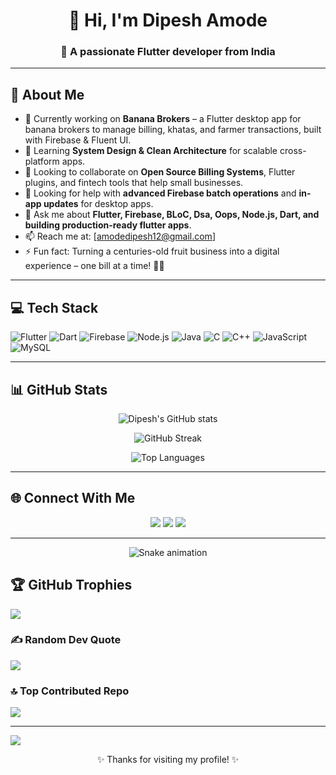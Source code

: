 <h1 align="center">👋 Hi, I'm Dipesh Amode</h1>
<h3 align="center">🌱 A passionate Flutter developer from India</h3>

---

## 🚀 About Me
- 🔭 Currently working on **Banana Brokers** – a Flutter desktop app for banana brokers to manage billing, khatas, and farmer transactions, built with Firebase & Fluent UI.
- 🌱 Learning **System Design & Clean Architecture** for scalable cross-platform apps.
- 👯 Looking to collaborate on **Open Source Billing Systems**, Flutter plugins, and fintech tools that help small businesses.
- 🤔 Looking for help with **advanced Firebase batch operations** and **in-app updates** for desktop apps.
- 💬 Ask me about **Flutter, Firebase, BLoC, Dsa, Oops, Node.js, Dart, and building production-ready flutter apps**.
- 📫 Reach me at: [amodedipesh12@gmail.com]
- ⚡ Fun fact: Turning a centuries-old fruit business into a digital experience – one bill at a time! 🍌✨

---

## 💻 Tech Stack
![Flutter](https://img.shields.io/badge/Flutter-02569B?style=for-the-badge&logo=flutter&logoColor=white)
![Dart](https://img.shields.io/badge/Dart-0175C2?style=for-the-badge&logo=dart&logoColor=white)
![Firebase](https://img.shields.io/badge/Firebase-ffca28?style=for-the-badge&logo=firebase&logoColor=black)
![Node.js](https://img.shields.io/badge/Node.js-339933?style=for-the-badge&logo=node.js&logoColor=white)
![Java](https://img.shields.io/badge/Java-007396?style=for-the-badge&logo=java&logoColor=white)
![C](https://img.shields.io/badge/C-00599C?style=for-the-badge&logo=c&logoColor=white)
![C++](https://img.shields.io/badge/C++-00599C?style=for-the-badge&logo=c%2B%2B&logoColor=white)
![JavaScript](https://img.shields.io/badge/JavaScript-F7DF1E?style=for-the-badge&logo=javascript&logoColor=black)
![MySQL](https://img.shields.io/badge/MySQL-4479A1?style=for-the-badge&logo=mysql&logoColor=white)


---

## 📊 GitHub Stats
<p align="center">
  <img src="https://github-readme-stats.vercel.app/api?username=madipavan&show_icons=true&theme=tokyonight" alt="Dipesh's GitHub stats" />
</p>
<p align="center">
  <img src="https://github-readme-streak-stats.herokuapp.com/?user=madipavan&theme=tokyonight" alt="GitHub Streak" />
</p>
<p align="center">
  <img src="https://github-readme-stats.vercel.app/api/top-langs/?username=madipavan&layout=compact&theme=tokyonight" alt="Top Languages" />
</p>

---

## 🌐 Connect With Me
<p align="center">
  <a href="mailto:amodedipesh12@gmail.com"><img src="https://img.shields.io/badge/Gmail-D14836?style=for-the-badge&logo=gmail&logoColor=white" /></a>
  <a href="https://www.linkedin.com/in/dipeshamode/"><img src="https://img.shields.io/badge/LinkedIn-0A66C2?style=for-the-badge&logo=linkedin&logoColor=white" /></a>
  <a href="https://github.com/madipavan"><img src="https://img.shields.io/badge/GitHub-100000?style=for-the-badge&logo=github&logoColor=white" /></a>
</p>

---

<!-- Snake Game Repo View -->
<div align="center">
  <img src="https://profile-readme-generator.com/assets/snake.svg" alt="Snake animation" />
</div>

## 🏆 GitHub Trophies
![](https://github-profile-trophy.vercel.app/?username=madipavan&theme=radical&no-frame=false&no-bg=true&margin-w=4)

### ✍️ Random Dev Quote
![](https://quotes-github-readme.vercel.app/api?type=horizontal&theme=radical)

### 🔝 Top Contributed Repo
![](https://github-contributor-stats.vercel.app/api?username=madipavan&limit=5&theme=dark&combine_all_yearly_contributions=true)

---
[![](https://visitcount.itsvg.in/api?id=madipavan&icon=0&color=0)](https://visitcount.itsvg.in)

<!-- Proudly created with GPRM ( https://gprm.itsvg.in ) -->

<p align="center">✨ Thanks for visiting my profile! ✨</p>
